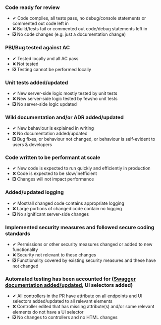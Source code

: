 ### Code ready for review
- ✔ Code compiles, all tests pass, no debug/console statements or commented out code left in
- ❌ Build/tests fail or commented out code/debug statements left in
- ❎ No code changes (e.g. just a documentation change)

### PBI/Bug tested against AC
- ✔ Tested locally and all AC pass
- ❌ Not tested
- ❎ Testing cannot be performed locally

### Unit tests added/updated
- ✔ New server-side logic mostly tested by unit tests
- ❌ New server-side logic tested by few/no unit tests
- ❎ No server-side logic updated

### Wiki documentation and/or ADR added/updated
- ✔ New behaviour is explained in writing
- ❌ No documentation added/updated
- ❎ Bug fixes, or behaviour not changed, or behaviour is self-evident to users & developers

### Code written to be performant at scale
- ✔ New code is expected to run quickly and efficiently in production
- ❌ Code is expected to be slow/inefficient
- ❎ Changes will not impact performance

### Added/updated logging
- ✔ Most/all changed code contains appropriate logging
- ❌ Large portions of changed code contain no logging
- ❎ No significant server-side changes

### Implemented security measures and followed secure coding standards
- ✔ Permissions or other security measures changed or added to new functionality
- ❌ Security not relevant to these changes
- ❎ Functionality covered by existing security measures and these have not changed

### Automated testing has been accounted for ([Swagger documentation added/updated](https://dev.azure.com/audacia/Audacia/_wiki/wikis/Audacia%20Technical%20Standards/6675/REST-API-Design-Guidelines?anchor=documenting-apis), UI selectors added)
- ✔ All controllers in the PR have attribute on all endpoints and UI selectors added/updated to all relevant elements
- ❌ Controller edited that has missing attribute(s) and/or some relevant elements do not have a UI selector
- ❎ No changes to controllers and no HTML changes